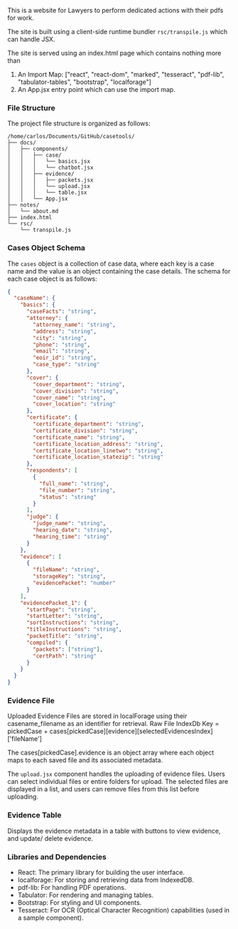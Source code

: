 This is a website for Lawyers to perform dedicated actions with their pdfs for work.

The site is built using a client-side runtime bundler `rsc/transpile.js` which can handle JSX.

The site is served using an index.html page which contains nothing more than

1. An Import Map: ["react", "react-dom", "marked", "tesseract", "pdf-lib", "tabulator-tables", "bootstrap", "localforage"]
2. An App.jsx entry point which can use the import map.

### File Structure

The project file structure is organized as follows:

```
/home/carlos/Documents/GitHub/casetools/
├── docs/
│   ├── components/
│   │   ├── case/
│   │   │   └── basics.jsx
│   │   │   └── chatbot.jsx
│   │   ├── evidence/
│   │   │   ├── packets.jsx
│   │   │   └── upload.jsx
│   │   │   └── table.jsx
│   │   └── App.jsx
├── notes/
│   └── about.md
├── index.html
└── rsc/
    └── transpile.js
```


### Cases Object Schema

The `cases` object is a collection of case data, where each key is a case name and the value is an object containing the case details. The schema for each case object is as follows:

```json
{
  "caseName": {
    "basics": {
      "caseFacts": "string",
      "attorney": {
        "attorney_name": "string",
        "address": "string",
        "city": "string",
        "phone": "string",
        "email": "string",
        "eoir_id": "string",
        "case_type": "string"
      },
      "cover": {
        "cover_department": "string",
        "cover_division": "string",
        "cover_name": "string",
        "cover_location": "string"
      },
      "certificate": {
        "certificate_department": "string",
        "certificate_division": "string",
        "certificate_name": "string",
        "certificate_location_address": "string",
        "certificate_location_linetwo": "string",
        "certificate_location_statezip": "string"
      },
      "respondents": [
        {
          "full_name": "string",
          "file_number": "string",
          "status": "string"
        }
      ],
      "judge": {
        "judge_name": "string",
        "hearing_date": "string",
        "hearing_time": "string"
      }
    },
    "evidence": [
      {
        "fileName": "string",
        "storageKey": "string",
        "evidencePacket": "number"
      }
    ],
    "evidencePacket_1": {
      "startPage": "string",
      "startLetter": "string",
      "sortInstructions": "string",
      "titleInstructions": "string",
      "packetTitle": "string",
      "compiled": {
        "packets": ["string"],
        "certPath": "string"
      }
    }
  }
}
```

### Evidence File

Uploaded Evidence Files are stored in localForage using their casename_filename as an identifier for retrieval. 
Raw File IndexDb Key = pickedCase + cases[pickedCase][evidence][selectedEvidencesIndex]['fileName']

The cases[pickedCase].evidence is an object array where each object maps to each saved file and its associated metadata.  

The `upload.jsx` component handles the uploading of evidence files. Users can select individual files or entire folders for upload. The selected files are displayed in a list, and users can remove files from this list before uploading. 
 

### Evidence Table

Displays the evidence metadata in a table with buttons to view evidence, and update/ delete evidence.


### Libraries and Dependencies
- React: The primary library for building the user interface.
- localforage: For storing and retrieving data from IndexedDB.
- pdf-lib: For handling PDF operations.
- Tabulator: For rendering and managing tables.
- Bootstrap: For styling and UI components.
- Tesseract: For OCR (Optical Character Recognition) capabilities (used in a sample component).